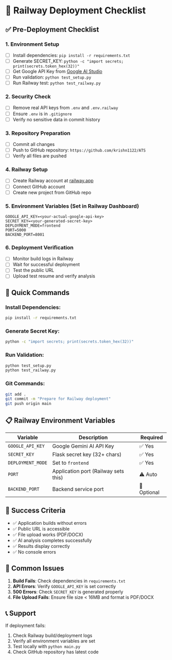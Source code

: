 # 🚀 Railway Deployment Checklist

## ✅ Pre-Deployment Checklist

### 1. Environment Setup
- [ ] Install dependencies: `pip install -r requirements.txt`
- [ ] Generate SECRET_KEY: `python -c "import secrets; print(secrets.token_hex(32))"`
- [ ] Get Google API Key from [Google AI Studio](https://makersuite.google.com/app/apikey)
- [ ] Run validation: `python test_setup.py`
- [ ] Run Railway test: `python test_railway.py`

### 2. Security Check
- [ ] Remove real API keys from `.env` and `.env.railway`
- [ ] Ensure `.env` is in `.gitignore`
- [ ] Verify no sensitive data in commit history

### 3. Repository Preparation
- [ ] Commit all changes
- [ ] Push to GitHub repository: `https://github.com/krishn1122/ATS`
- [ ] Verify all files are pushed

### 4. Railway Setup
- [ ] Create Railway account at [railway.app](https://railway.app)
- [ ] Connect GitHub account
- [ ] Create new project from GitHub repo

### 5. Environment Variables (Set in Railway Dashboard)
```
GOOGLE_API_KEY=<your-actual-google-api-key>
SECRET_KEY=<your-generated-secret-key>
DEPLOYMENT_MODE=frontend
PORT=5000
BACKEND_PORT=8001
```

### 6. Deployment Verification
- [ ] Monitor build logs in Railway
- [ ] Wait for successful deployment
- [ ] Test the public URL
- [ ] Upload test resume and verify analysis

## 🔧 Quick Commands

### Install Dependencies:
```bash
pip install -r requirements.txt
```

### Generate Secret Key:
```bash
python -c "import secrets; print(secrets.token_hex(32))"
```

### Run Validation:
```bash
python test_setup.py
python test_railway.py
```

### Git Commands:
```bash
git add .
git commit -m "Prepare for Railway deployment"
git push origin main
```

## 📋 Railway Environment Variables

| Variable | Description | Required |
|----------|-------------|----------|
| `GOOGLE_API_KEY` | Google Gemini AI API Key | ✅ Yes |
| `SECRET_KEY` | Flask secret key (32+ chars) | ✅ Yes |
| `DEPLOYMENT_MODE` | Set to `frontend` | ✅ Yes |
| `PORT` | Application port (Railway sets this) | ⚠️ Auto |
| `BACKEND_PORT` | Backend service port | 🔧 Optional |

## 🎯 Success Criteria

- ✅ Application builds without errors
- ✅ Public URL is accessible
- ✅ File upload works (PDF/DOCX)
- ✅ AI analysis completes successfully
- ✅ Results display correctly
- ✅ No console errors

## 🐛 Common Issues

1. **Build Fails**: Check dependencies in `requirements.txt`
2. **API Errors**: Verify `GOOGLE_API_KEY` is set correctly
3. **500 Errors**: Check `SECRET_KEY` is generated properly
4. **File Upload Fails**: Ensure file size < 16MB and format is PDF/DOCX

## 📞 Support

If deployment fails:
1. Check Railway build/deployment logs
2. Verify all environment variables are set
3. Test locally with `python main.py`
4. Check GitHub repository has latest code